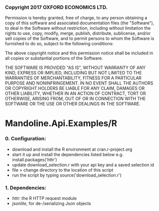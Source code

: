 ### Copyright 2017 OXFORD ECONOMICS LTD.

Permission is hereby granted, free of charge, to any person obtaining a copy of this software and associated documentation files (the "Software"), to deal in the Software without restriction, including without limitation the rights to use, copy, modify, merge, publish, distribute, sublicense, and/or sell copies of the Software, and to permit persons to whom the Software is furnished to do so, subject to the following conditions:

The above copyright notice and this permission notice shall be included in all copies or substantial portions of the Software.

THE SOFTWARE IS PROVIDED "AS IS", WITHOUT WARRANTY OF ANY KIND, EXPRESS OR IMPLIED, INCLUDING BUT NOT LIMITED TO THE WARRANTIES OF MERCHANTABILITY, FITNESS FOR A PARTICULAR PURPOSE AND NONINFRINGEMENT. IN NO EVENT SHALL THE AUTHORS OR COPYRIGHT HOLDERS BE LIABLE FOR ANY CLAIM, DAMAGES OR OTHER LIABILITY, WHETHER IN AN ACTION OF CONTRACT, TORT OR OTHERWISE, ARISING FROM, OUT OF OR IN CONNECTION WITH THE SOFTWARE OR THE USE OR OTHER DEALINGS IN THE SOFTWARE.

# Mandoline.Api.Examples/R

### 0. Configuration:

  - download and install the R environment at cran.r-project.org
  - start it up and install the dependencies listed below e.g. 
    install.packages('httr')
  - update download_selection.r with your api key and a saved
    selection id
  - file > change directory to the location of this script
  - run the script by typing source('download_selection.r')

### 1. Dependencies:

  - *httr*: the R HTTP request module 
  - *jsonlite*, for de-/serializing Json objects
